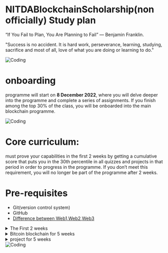 # NITDABlockchainScholarship(non officially) Study plan

“If You Fail to Plan, You Are Planning to Fail” — Benjamin Franklin.

"Success is no accident. It is hard work, perseverance, learning, studying, sacrifice and most of all, love of what you are doing or learning to do." 

<img align="center" alt="Coding" src="https://media.giphy.com/media/bTrTnPMPq8UORCrBWG/giphy.gif">

# onboarding 

programme will start on **8 December 2022**, where you will delve deeper into the programme and complete a series of assignments. 
If you finish among the top 30% of the class, you will be onboarded into the main blockchain programme.


<img align="center" alt="Coding" src="https://media.giphy.com/media/kFHbj8jN52UcpsPcyi/giphy.gif">

# Core curriculum: 

must prove your capabilities in the first 2 weeks by getting a cumulative score that puts you in the 30th percentile in all quizzes and projects in that period in order to progress in the programme. If you don’t meet this requirement, you will no longer be part of the programme after 2 weeks.
# Pre-requisites
- Git(version control system)
- GitHub 
- [Difference between Web1,Web2,Web3](https://geekink.hashnode.dev/blockchain-technologies)
<details>
<summary>The First 2 weeks </summary>

# Bitcoin theory
  - [Introduction](https://github.com/bitcoinbook/bitcoinbook/blob/develop/ch01.asciidoc)
  - [How Bitcoin Works](https://github.com/bitcoinbook/bitcoinbook/blob/develop/ch02.asciidoc)

# objective  
# Chapter 1: Abstract  
## objective  
- [x] Peer-to-peer cash   
- [x] Digital signatures and trusted third parties  
- [x] Peer to Peer network  
- [x] Time Chain and Proof of Work  
- [x] CPU Power   
- [x] Cooperation in the network  
- [x] Network structure  
- [x] Messaging between nodes  

# Chapter 2: Introduction 
## objective  
- [x] **Commerce on the internet**  
- [x] Non reversible transactions  
- [x] Privacy in commerce  
- [x] The paradigm of fraud acceptance  
- [x] **What is needed** is an Electronic payment system based on Cryptographic proof instead of trust    allowing any two willing parties to transact directly with each other without the need of trusted third party(**Bank**)   
- [x] Protecting sellers from fraud  
- [x] Proposed solution  
- [x] Security and honesty  

# Chapter 3: Transactions  
## objective  
- [x] **Electronic Coins**: is the chain of Digital signature  
- [ ] Spending a coin  
- [ ] Payee verification  
- [ ] Existing solutions  
- [ ] First Seen Rule  
- [ ] Broadcasting Transactions  
- [ ] Achieving Consensus  
- [ ] Proof of acceptance  


# Chapter 4: Timestamp Server )  
## objective  
- [ ] Timestamped Hashes  
- [ ] A chain of timestamped hashes  
- [ ] Timestamp Server Video  

# Chapter 5: Proof of Work  
## objective  
- [ ] Hashcash  
- [ ] Scanning random space    
- [ ] Nonce  
- [ ] Immutable Work  
- [ ] Chained effort  
- [ ] One CPU, one vote  
- [ ] The majority decision  
- [ ] The honest chain  
- [ ] Attacking the longest chain  
- [ ] Controlling the block discovery rate  

# Chapter 6: Network
## objective
- [ ] Section read-through  
- [ ] Running the Network  
- [ ] The longest chain  
- [ ] Simultaneous blocks  
- [ ] Breaking the tie  
- [ ] Missed messages  

# Chapter 7: Incentive  
## objective  
- [ ] The Coinbase Transaction  
- [ ] Coin Distribution   
- [ ] Mining analogy  
- [ ] Transaction fees  
- [ ] The end of inflation  
- [ ] Encouraging honesty  
- [ ] The attacker’s dilemma  
- [ ] Incentive Video   

# Chapter 8: Reclaiming Disk Space 
## objective
- [ ] Spent transactions  
- [ ] The Merkle Tree  
- [ ] Compacting blocks  
- [ ] Block Headers  

# Chapter 9: Simplified Payment Verification 
## objective  
- [ ] Full network nodes○ 
- [ ] Merkle Branches   
- [ ] Transaction acceptance  
- [ ] Verification during attack situations  
- [ ] Maintaining an attack  
- [ ] Invalid Block Relay System  
- [ ] Businesses running nodes  -  

# Chapter 10: Combining and Splitting Value   
## objective
- [ ] Dynamically sized coins  
- [ ] Inputs and Outputs    
- [ ] A typical example  
- [ ] Fan-out  

# Chapter 11: Privacy  
## objective  
- [ ] Traditional Models  
- [ ] Privacy in Bitcoin  
- [ ] Public records  
- [ ] Stock Exchange Comparison  
- [ ] Key Re-use   
- [ ] Linking inputs  

# Chapter 12: Calculations  
## objective  
- [ ] Attacking the chain  
- [ ] Things the attacker cannot achieve...  
- [ ] The only thing the attacker can achieve...  
- [ ] The Binomial Random Walk  
- [ ] The Gambler’s Ruin  
- [ ] Exponential odds  
- [ ] Waiting for confirmation...-   
- [ ] Attack via proof of work  
- [ ] Vanishing probabilities  

# Pre-requisites 

- what is program
- what is programming
- what is programming language
- what is compiler and interpreter
# JavaScript

Objectives:

Identify interactions on web pages created with JavaScript.
 Articulate, in general terms,
the importance of how JavaScript was developed and how that impacts the way 

- [ ] JavaScript is written.
- [ ] Identify properly formed semantic HTML.
- [ ] Articulate major concepts in CSS.
- [ ] Identify properly formed CSS syntax.
- [ ] Write simple JavaScript statements in the web browser console.
- [ ] Assign and retrieve values from variables and arrays in JavaScript.

Course Outline

1.    Introduction to JavaScript
2.    JavaScript Variables
3.    JavaScript Arrays
4.    Module Summary

# Golang
Course Overview

This course covers the fundamental elements of Go: data types, protocols, formats, and writing code that incorporates RFCs and JSON. 
<details>
<summary>An Introduction of Go - why Go is worth learning</summary>

# Golang  **Build simple, secure, scalable systems**

- [x]  **What is Go?**
     Go, or Golang, is a programming language developed at Google. It has received a lot of acclaim from developers for its speed and straightforward syntax.
    - An open-source programming language supported by Google
    - Easy to learn and great for teams
    - Built-in concurrency and a robust standard library
    - Large ecosystem of partners, communities, and tools
  - [x] Why Go is worth Learning 
        GoLang is a compiled multi-threaded programming language based on open source C and developed internally at Google. It is a single language that         allows different processes to run simultaneously, which means simultaneous programming. Extremely fast, easy to maintain, and efficient, GoLang           has all the advantages needed for **distributed systems** because it can handle **multiple parts of the blockchain concurrently.**
        The language was developed for **high-performance programs running** on modern **distributed systems** and **multicore processors**. Market               participants perceived the launch of GoLang as an attempt to create a replacement for C/C ++. Today, the **Hyperledger Fabric blockchain**               platform uses this programming language. It is often used in **NFT marketplace** development. 
        Examples of blockchain projects that use GoLang: **GoChain**, **Dero**, **Loom Network**, **Ethereum**, **Hyperledger Fabric**. .
</details>


# Course Outline

## Overview
- [ ] Objects
- [ ] Concurrency
- [x] Installing Go
    - [x] **Setting Up Go Locally**
        Installing Go and Running Go Programs
        Developing Go locally on your own environment is a big step towards creating your very own Go projects and exercising your imagination!
        This guide will assume some knowledge of the **command line** and use of a code editor **(we recommend VSCode),** so brush up if you need too!
        First, downland Go to your computer by going to Golang’s download page and select your operating system under the Featured downloads section.
    - [] **how to compile and run Go programs.**
- [ ] Workspaces & Packages
- [ ] Go Tool
- [ ] Variables
- [ ] Variable Initialization

## Data Types
- [ ] Pointers
- [ ] Variable Scope 9m
- [ ] Deallocating Memory 5m
- [ ] Garbage Collection 5m
- [ ] Comments, Printing, Integers 7m
- [ ] Ints, Floats, Strings 9m
- [ ] String Packages 5m
- [ ] Constants 4m
- [ ] Control Flow 8m
- [ ] Control Flow, Scan

## Composite Data Types
- [ ] Arrays
- [ ] Slices
- [ ] Variable Slices
- [ ] Hash Tables
- [ ] Maps
- [ ] Structs

## Protocols and Formats
- [ ] RFCs
- [ ] JSON
- [ ] File Access, ioutil6m
- [ ] File Access, os

<!-- 

- [ ] Become Familiar With Go Code
- [ ] Introduction of Source Code Elements
- [ ] Keywords and Identifiers
- [ ] Basic Types and Their Value
- [ ] Constants and Variables - also introduces untyped values and type deductions.
- [ ] Common Operators - also introduces more type deduction rules.
- [ ] Function Declarations and Calls
- [ ] Code Packages and Package Imports
- [ ] Expressions, Statements and Simple Statements
- [ ] Basic Control Flows
- [ ] Goroutines, Deferred Function Calls 
## Go Type System
- [ ] Go Type System Overview - a must read to master Go programming.
- [ ] Pointers
- [ ] Structs
- [ ] Value Parts - to gain a deeper understanding into Go values.
- [ ] Arrays, Slices and Maps - first-class citizen container types.
- [ ] Strings
- [ ] Functions - function types and values, including variadic functions.
- [ ] Channels - the Go way to do concurrency synchronizations.
- [ ] Methods
- [ ] Interfaces - value boxes used to do reflection and polymorphism.
- [ ] Type Embedding - type extension in the Go way.
- [ ] Type-Unsafe Pointers
- [ ] Generics - use and read composite types
- [ ] Reflections - the reflect standard package.
- [ ] Some Special Topics
- [ ] Line Break Rules
- [ ] More About Deferred Function Calls
- [ ] Some Panic/Recover Use Cases
- [ ] Explain Panic/Recover Mechanism in Detail - also explains exiting phases of function calls.
- [ ] Code Blocks and Identifier Scopes
- [ ] Expression Evaluation Orders
- [ ] Value Copy Costs in Go
- [ ] Bounds Check Elimination
## Concurrent Programming
- [ ] Concurrency Synchronization Overview
- [ ] Channel Use Cases
- [ ] How to Gracefully Close Channels
- [ ] Other Concurrency Synchronization Techniques - the sync standard package.
- [ ] Atomic Operations - the sync/atomic standard package.
- [ ] Memory Order Guarantees in Go
- [ ] Common Concurrent Programming Mistakes
## Memory Related
- [ ] Memory Blocks
- [ ] Memory Layouts
- [ ] Memory Leaking Scenarios -->

</details>
<details>
<summary>Bitcoin blockchain for 5 weeks </summary>
</details>

<details>
<summary> project for 5 weeks</summary>
</details>
<img align="center" alt="Coding"  src="https://media.giphy.com/medial4JyY0qtljTlczOwM/giphy.gif" >
